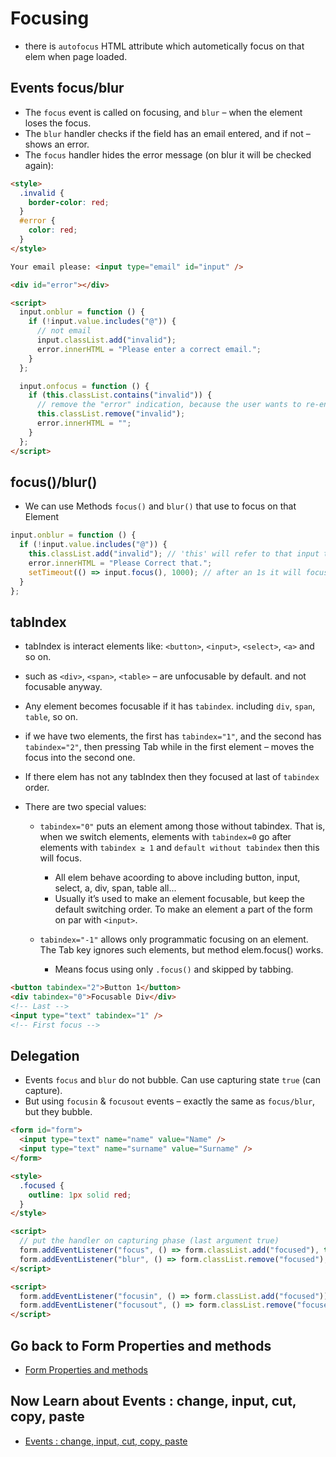 # Focusing

- there is `autofocus` HTML attribute which autometically focus on that elem when page loaded.

## Events focus/blur

- The `focus` event is called on focusing, and `blur` – when the element loses the focus.
- The `blur` handler checks if the field has an email entered, and if not – shows an error.
- The `focus` handler hides the error message (on blur it will be checked again):

```html
<style>
  .invalid {
    border-color: red;
  }
  #error {
    color: red;
  }
</style>

Your email please: <input type="email" id="input" />

<div id="error"></div>

<script>
  input.onblur = function () {
    if (!input.value.includes("@")) {
      // not email
      input.classList.add("invalid");
      error.innerHTML = "Please enter a correct email.";
    }
  };

  input.onfocus = function () {
    if (this.classList.contains("invalid")) {
      // remove the "error" indication, because the user wants to re-enter something
      this.classList.remove("invalid");
      error.innerHTML = "";
    }
  };
</script>
```

## focus()/blur()

- We can use Methods `focus()` and `blur()` that use to focus on that Element

```js
input.onblur = function () {
  if (!input.value.includes("@")) {
    this.classList.add("invalid"); // 'this' will refer to that input tag
    error.innerHTML = "Please Correct that.";
    setTimeout(() => input.focus(), 1000); // after an 1s it will focus automatically
  }
};
```

## tabIndex

- tabIndex is interact elements like: `<button>`, `<input>`, `<select>`, `<a>` and so on.
- such as `<div>`, `<span>`, `<table>` – are unfocusable by default. and not focusable anyway.
- Any element becomes focusable if it has `tabindex`. including `div`, `span`, `table`, so on.
- if we have two elements, the first has `tabindex="1"`, and the second has `tabindex="2"`, then pressing Tab while in the first element – moves the focus into the second one.
- If there elem has not any tabIndex then they focused at last of `tabindex` order.
- There are two special values:

  - `tabindex="0"` puts an element among those without tabindex. That is, when we switch elements, elements with `tabindex=0` go after elements with `tabindex ≥ 1` and `default without tabindex` then this will focus.

    - All elem behave acoording to above including button, input, select, a, div, span, table all...
    - Usually it’s used to make an element focusable, but keep the default switching order. To make an element a part of the form on par with `<input>`.

  - `tabindex="-1"` allows only programmatic focusing on an element. The Tab key ignores such elements, but method elem.focus() works.

    - Means focus using only `.focus()` and skipped by tabbing.

```html
<button tabindex="2">Button 1</button>
<div tabindex="0">Focusable Div</div>
<!-- Last -->
<input type="text" tabindex="1" />
<!-- First focus -->
```

## Delegation

- Events `focus` and `blur` do not bubble. Can use capturing state `true` (can capture).
- But using `focusin` & `focusout` events – exactly the same as `focus/blur`, but they bubble.

```html
<form id="form">
  <input type="text" name="name" value="Name" />
  <input type="text" name="surname" value="Surname" />
</form>

<style>
  .focused {
    outline: 1px solid red;
  }
</style>

<script>
  // put the handler on capturing phase (last argument true)
  form.addEventListener("focus", () => form.classList.add("focused"), true);
  form.addEventListener("blur", () => form.classList.remove("focused"), true);
</script>

<script>
  form.addEventListener("focusin", () => form.classList.add("focused"));
  form.addEventListener("focusout", () => form.classList.remove("focused"));
</script>
```


## Go back to Form Properties and methods

- [Form Properties and methods](./form.md)

## Now Learn about Events : change, input, cut, copy, paste

- [Events : change, input, cut, copy, paste](./Events.md)